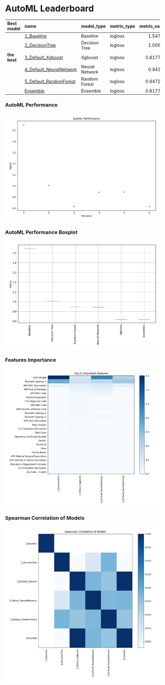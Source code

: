 # AutoML Leaderboard

| Best model   | name                                                         | model_type     | metric_type   |   metric_value |   train_time |
|:-------------|:-------------------------------------------------------------|:---------------|:--------------|---------------:|-------------:|
|              | [1_Baseline](1_Baseline/README.md)                           | Baseline       | logloss       |       1.54749  |         1.88 |
|              | [2_DecisionTree](2_DecisionTree/README.md)                   | Decision Tree  | logloss       |       1.00623  |        19.38 |
| **the best** | [3_Default_Xgboost](3_Default_Xgboost/README.md)             | Xgboost        | logloss       |       0.817724 |        62.19 |
|              | [4_Default_NeuralNetwork](4_Default_NeuralNetwork/README.md) | Neural Network | logloss       |       0.94393  |         9.13 |
|              | [5_Default_RandomForest](5_Default_RandomForest/README.md)   | Random Forest  | logloss       |       0.947229 |        35.05 |
|              | [Ensemble](Ensemble/README.md)                               | Ensemble       | logloss       |       0.817724 |         0.64 |

### AutoML Performance
![AutoML Performance](ldb_performance.png)

### AutoML Performance Boxplot
![AutoML Performance Boxplot](ldb_performance_boxplot.png)

### Features Importance
![features importance across models](features_heatmap.png)



### Spearman Correlation of Models
![models spearman correlation](correlation_heatmap.png)

